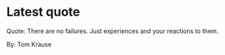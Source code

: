 # Latest quote 

Quote: There are no failures. Just experiences and your reactions to them. 

By: Tom Krause
